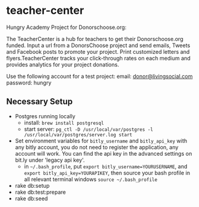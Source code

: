 teacher-center
==============

Hungry Academy Project for Donorschoose.org:

The TeacherCenter is a hub for teachers to get their Donorschoose.org funded.  Input a url from a DonorsChoose project and send emails, Tweets and Facebook posts to promote your project.  Print customized letters and flyers.TeacherCenter tracks your click-through rates on each medium and provides analytics for your project donations.

Use the following account for a test project:
email: donor@livingsocial.com
password: hungry


## Necessary Setup
  - Postgres running locally
    - install: `brew install postgresql`
    - start server: `pg_ctl -D /usr/local/var/postgres -l /usr/local/var/postgres/server.log start`
  - Set environment variables for `bitly_username` and `bitly_api_key` with any bitly account, you do not need to register the application, any account will work. You can find the api key in the advanced settings on bit.ly under 'legacy api key'.
    - in `~/.bash_profile`, put `export bitly_username=YOURUSERNAME`, and `export bitly_api_key=YOURAPIKEY`, then source your bash profile in all relevant terminal windows `source ~/.bash_profile`
  - rake db:setup
  - rake db:test:prepare
  - rake db:seed
